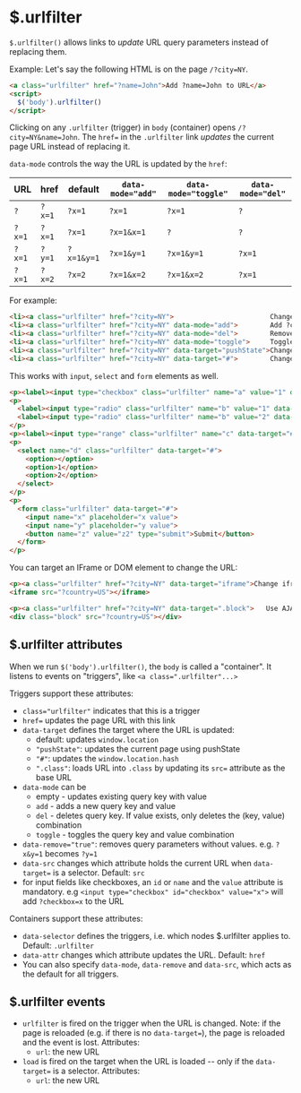 # $.urlfilter

`$.urlfilter()` allows links to *update* URL query parameters instead of replacing them.

Example: Let's say the following HTML is on the page `/?city=NY`.

<!-- render:html -->
```html
<a class="urlfilter" href="?name=John">Add ?name=John to URL</a>
<script>
  $('body').urlfilter()
</script>
```

Clicking on any `.urlfilter` (trigger) in `body` (container) opens
`/?city=NY&name=John`. The `href=` in the `.urlfilter` link *updates* the
current page URL instead of replacing it.

`data-mode` controls the way the URL is updated by the `href`:

| URL    | href      | default    | `data-mode="add"` | `data-mode="toggle"` | `data-mode="del"` |
|--------|-----------|------------|-------------------|----------------------|-------------------|
| `?`    | `?x=1`    | `?x=1`     | `?x=1`            | `?x=1`               | `?`               |
| `?x=1` | `?x=1`    | `?x=1`     | `?x=1&x=1`        | `?`                  | `?`               |
| `?x=1` | `?y=1`    | `?x=1&y=1` | `?x=1&y=1`        | `?x=1&y=1`           | `?x=1`            |
| `?x=1` | `?x=2`    | `?x=2`     | `?x=1&x=2`        | `?x=1&x=2`           | `?x=1`            |

For example:

<!-- render:html -->
```html
<li><a class="urlfilter" href="?city=NY">                        Change ?city= to NY</a></li>
<li><a class="urlfilter" href="?city=NY" data-mode="add">        Add ?city= to NY</a></li>
<li><a class="urlfilter" href="?city=NY" data-mode="del">        Remove NY from ?city=</a></li>
<li><a class="urlfilter" href="?city=NY" data-mode="toggle">     Toggle NY in ?city=</a></li>
<li><a class="urlfilter" href="?city=NY" data-target="pushState">Change ?city= to NY using pushState</a></li>
<li><a class="urlfilter" href="?city=NY" data-target="#">        Change location.hash, i.e. #?city= to NY</a></li>
```

This works with `input`, `select` and `form` elements as well.

<!-- render:html -->
```html
<p><label><input type="checkbox" class="urlfilter" name="a" value="1" data-mode="toggle" data-target="#"> a=1</label></p>
<p>
  <label><input type="radio" class="urlfilter" name="b" value="1" data-target="#"> b=1</label>
  <label><input type="radio" class="urlfilter" name="b" value="2" data-target="#"> b=2</label>
</p>
<p><label><input type="range" class="urlfilter" name="c" data-target="#"> c=</label></p>
<p>
  <select name="d" class="urlfilter" data-target="#">
    <option></option>
    <option>1</option>
    <option>2</option>
  </select>
</p>
<p>
  <form class="urlfilter" data-target="#">
    <input name="x" placeholder="x value">
    <input name="y" placeholder="y value">
    <button name="z" value="z2" type="submit">Submit</button>
  </form>
</p>
```

You can target an IFrame or DOM element to change the URL:

<!-- TODO: check these examples. Not working -->
```html
<p><a class="urlfilter" href="?city=NY" data-target="iframe">Change iframe URL ?city= NY</a></p>
<iframe src="?country=US"></iframe>

<p><a class="urlfilter" href="?city=NY" data-target=".block">   Use AJAX to load ?city=NY into .block</a></p>
<div class="block" src="?country=US"></div>
```


## $.urlfilter attributes

When we run `$('body').urlfilter()`, the `body` is called a "container". It listens to events on "triggers", like `<a class=".urlfilter"...>`

Triggers support these attributes:

- `class="urlfilter"` indicates that this is a trigger
- `href=` updates the page URL with this link
- `data-target` defines the target where the URL is updated:
  - default: updates `window.location`
  - `"pushState"`: updates the current page using pushState
  - `"#"`: updates the `window.location.hash`
  - `".class"`: loads URL into `.class` by updating its `src=` attribute as the base URL
- `data-mode` can be
  - empty - updates existing query key with value
  - `add` - adds a new query key and value
  - `del` - deletes query key. If value exists, only deletes the (key, value) combination
  - `toggle` - toggles the query key and value combination
- `data-remove="true"`: removes query parameters without values. e.g. `?x&y=1` becomes `?y=1`
- `data-src` changes which attribute holds the current URL when `data-target=` is a selector. Default: `src`
- for input fields like checkboxes, an `id` or `name` and the `value` attribute is mandatory. e.g
  `<input type="checkbox" id="checkbox" value="x">` will add `?checkbox=x` to the URL

Containers support these attributes:

- `data-selector` defines the triggers, i.e. which nodes $.urlfilter applies to. Default: `.urlfilter`
- `data-attr` changes which attribute updates the URL. Default: `href`
- You can also specify `data-mode`, `data-remove` and `data-src`, which acts as the default for all triggers.


## $.urlfilter events

- `urlfilter` is fired on the trigger when the URL is changed.
  Note: if the page is reloaded (e.g. if there is no `data-target=`),
  the page is reloaded and the event is lost. Attributes:
  - `url`: the new URL
- `load` is fired on the target when the URL is loaded -- only if the `data-target=` is a selector. Attributes:
  - `url`: the new URL
